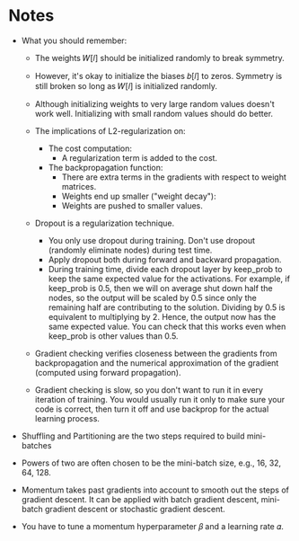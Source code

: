 # Notes

* What you should remember:
  * The weights  𝑊[𝑙] should be initialized randomly to break symmetry.
  * However, it's okay to initialize the biases  𝑏[𝑙] to zeros. Symmetry is still broken so long as  𝑊[𝑙] is initialized randomly.
  * Although initializing weights to very large random values doesn't work well. Initializing with small random values should do better. 
  * The implications of L2-regularization on:
    * The cost computation:
      * A regularization term is added to the cost.
    * The backpropagation function:
      * There are extra terms in the gradients with respect to weight matrices.
      * Weights end up smaller ("weight decay"):
      * Weights are pushed to smaller values.

  * Dropout is a regularization technique.
    * You only use dropout during training. Don't use dropout (randomly eliminate nodes) during test time.
    * Apply dropout both during forward and backward propagation.
    * During training time, divide each dropout layer by keep_prob to keep the same expected value for the activations. For example, if keep_prob is 0.5, then we will on average shut down half the nodes, so the output will be scaled by 0.5 since only the remaining half are contributing to the solution. Dividing by 0.5 is equivalent to multiplying by 2. Hence, the output now has the same expected value. You can check that this works even when keep_prob is other values than 0.5.


  * Gradient checking verifies closeness between the gradients from backpropagation and the numerical approximation of the gradient (computed using forward propagation).
  * Gradient checking is slow, so you don't want to run it in every iteration of training. You would usually run it only to make sure your code is correct, then turn it off and use backprop for the actual learning process.


* Shuffling and Partitioning are the two steps required to build mini-batches
* Powers of two are often chosen to be the mini-batch size, e.g., 16, 32, 64, 128.


* Momentum takes past gradients into account to smooth out the steps of gradient descent. It can be applied with batch gradient descent, mini-batch gradient descent or stochastic gradient descent.
* You have to tune a momentum hyperparameter  𝛽 and a learning rate  𝛼.
